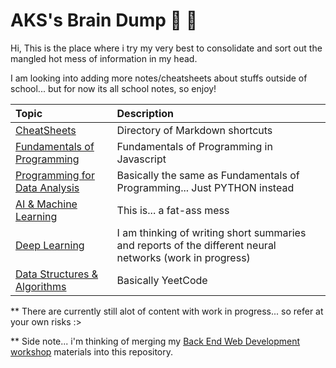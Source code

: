 # AKS's Brain Dump 🧠 🤖


Hi, This is the place where i try my very best to consolidate and sort out the mangled hot mess of information in my head.

I am looking into adding more notes/cheatsheets about stuffs outside of school... but for now its all school notes, so enjoy!

|Topic | Description |
|:--- |:--- |
|[CheatSheets](https://github.com/AngKS/School_Notebook/tree/master/CheatSheet) | Directory of Markdown shortcuts |
| [Fundamentals of Programming](https://github.com/AngKS/School_Notebook/tree/master/ST0502_Fundamentals_of_Programming) | Fundamentals of Programming in Javascript |
| [Programming for Data Analysis](https://github.com/AngKS/School_Notebook/tree/master/ST1510_Programming_for_Data_Analysis) | Basically the same as Fundamentals of Programming... Just PYTHON instead |
| [AI & Machine Learning](https://github.com/AngKS/School_Notebook/tree/master/ST1511_AI_and_Machine_Learning) | This is... a fat-ass mess |
| [Deep Learning](https://github.com/AngKS/School_Notebook/tree/master/ST1504_Deep_Learning) | I am thinking of writing short summaries and reports of the different neural networks (work in progress) |
| [Data Structures & Algorithms](https://github.com/AngKS/School_Notebook/tree/master/ST1507_Data_Structures_and_Algorithm) | Basically YeetCode |


** There are currently still alot of content with work in progress... so refer at your own risks :>

** Side note... i'm thinking of merging my [Back End Web Development workshop](https://github.com/AngKS/BED-Workshop) materials into this repository.